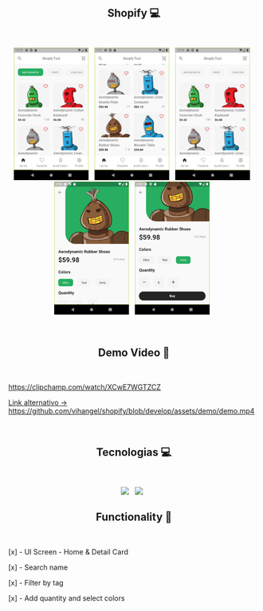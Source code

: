 <h2 align="center">Shopify 💻</h2>
<br>
<p align='center'>
    <img width="150" src="https://github.com/vihangel/shopify/blob/develop/assets/demo/Screenshot_1668554495.png" />&nbsp;&nbsp;
    <img width="150" src="https://github.com/vihangel/shopify/blob/develop/assets/demo/Screenshot_1668554498.png" />&nbsp;&nbsp;
    <img width="150" src="https://github.com/vihangel/shopify/blob/develop/assets/demo/Screenshot_1668554514.png" />&nbsp;&nbsp;
    <img width="150" src="https://github.com/vihangel/shopify/blob/develop/assets/demo/Screenshot_1668555582.png" />&nbsp;&nbsp;
    <img width="150" src="https://github.com/vihangel/shopify/blob/develop/assets/demo/Screenshot_1668555617.png" />&nbsp;&nbsp;
</p>
<br>
<h2 align="center">Demo Video 📲</h2>
<br>


<a href="https://clipchamp.com/watch/XCwE7WGTZCZ">https://clipchamp.com/watch/XCwE7WGTZCZ</a>

<a href="https://github.com/vihangel/shopify/blob/develop/assets/demo/demo.mp4">Link alternativo -> https://github.com/vihangel/shopify/blob/develop/assets/demo/demo.mp4</a>

<br>
<h2 align="center">Tecnologias 💻</h2>
<br>
<p align='center'>
    <img src="https://img.shields.io/badge/Dart-0175C2?style=for-the-badge&logo=dart&logoColor=white" />&nbsp;&nbsp;
    <img src="https://img.shields.io/badge/Flutter-02569B?style=for-the-badge&logo=flutter&logoColor=white" />&nbsp;&nbsp;
</p>
<h2 align="center">Functionality 🔬</h2>
<br>

[x] - UI Screen - Home & Detail Card

[x] - Search name

[x] - Filter by tag

[x] - Add quantity and select colors
